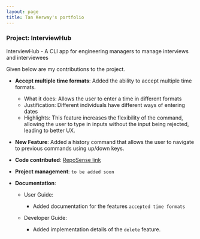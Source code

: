 ```yaml
---
layout: page
title: Tan Kerway's portfolio
---
```


### Project: InterviewHub

InterviewHub - A CLI app for engineering managers to manage interviews and interviewees

Given below are my contributions to the project.

* **Accept multiple time formats**: Added the ability to accept multiple time formats.
    * What it does: Allows the user to enter a time in different formats
    * Justification: Different individuals have different ways of entering dates
    * Highlights: This feature increases the flexibility of the command, allowing the user to type in inputs without the input being rejected, leading to better UX.

* **New Feature**: Added a history command that allows the user to navigate to previous commands using up/down keys.

* **Code contributed**: [RepoSense link]()

* **Project management**: `to be added soon` 

* **Documentation**:
    * User Guide:
        * Added documentation for the features `accepted time formats`

    * Developer Guide:
        * Added implementation details of the `delete` feature.
